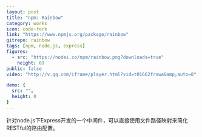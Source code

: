 ```yaml
---
layout: post
title: "npm: Rainbow"
category: works
icon: code-fork
link: "https://www.npmjs.org/package/rainbow"
gitrepo: rainbow
tags: [npm, node.js, express]
figures:
  - src: "https://nodei.co/npm/rainbow.png?downloads=true"
    height: 69
public: false
video: "http://v.qq.com/iframe/player.html?vid=t01662frswa&amp;auto=0"

demo: {
  src: "",
  height: 0
}
---
```


针对node.js下Express开发的一个中间件，可以直接使用文件路径映射来简化RESTful的路由配置。
